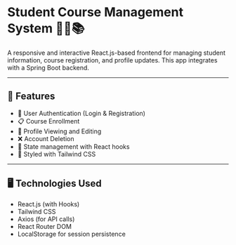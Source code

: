 # Student Course Management System 🧑‍🎓📚

A responsive and interactive React.js-based frontend for managing student information, course registration, and profile updates. This app integrates with a Spring Boot backend.

---

## 🚀 Features

- 🔐 User Authentication (Login & Registration)
- 📋 Course Enrollment
- 🧾 Profile Viewing and Editing
- ❌ Account Deletion
- 🧠 State management with React hooks
- 🌈 Styled with Tailwind CSS

---

## 🖥️ Technologies Used

- React.js (with Hooks)
- Tailwind CSS
- Axios (for API calls)
- React Router DOM
- LocalStorage for session persistence
